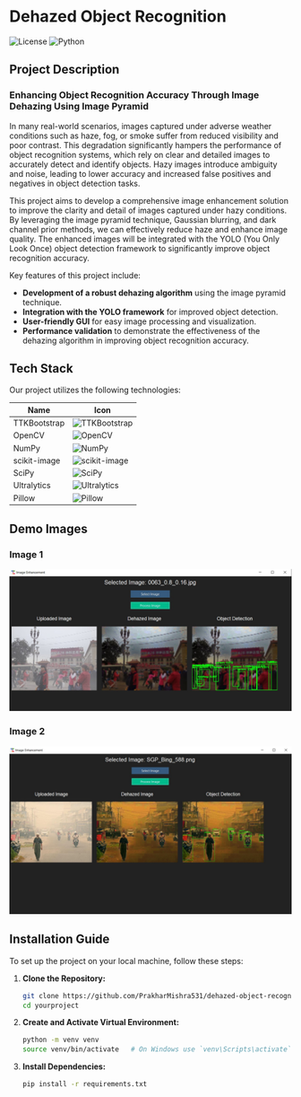 # Dehazed Object Recognition
![License](https://img.shields.io/badge/license-MIT-blue.svg)
![Python](https://img.shields.io/badge/python-3.8%2B-blue)
## Project Description

### Enhancing Object Recognition Accuracy Through Image Dehazing Using Image Pyramid

In many real-world scenarios, images captured under adverse weather conditions such as haze, fog, or smoke suffer from reduced visibility and poor contrast. This degradation significantly hampers the performance of object recognition systems, which rely on clear and detailed images to accurately detect and identify objects. Hazy images introduce ambiguity and noise, leading to lower accuracy and increased false positives and negatives in object detection tasks.

This project aims to develop a comprehensive image enhancement solution to improve the clarity and detail of images captured under hazy conditions. By leveraging the image pyramid technique, Gaussian blurring, and dark channel prior methods, we can effectively reduce haze and enhance image quality. The enhanced images will be integrated with the YOLO (You Only Look Once) object detection framework to significantly improve object recognition accuracy.

Key features of this project include:
- **Development of a robust dehazing algorithm** using the image pyramid technique.
- **Integration with the YOLO framework** for improved object detection.
- **User-friendly GUI** for easy image processing and visualization.
- **Performance validation** to demonstrate the effectiveness of the dehazing algorithm in improving object recognition accuracy.


## Tech Stack

Our project utilizes the following technologies:

| Name                  | Icon                                                                                     |
|-----------------------|------------------------------------------------------------------------------------------|
| TTKBootstrap          | ![TTKBootstrap](https://img.shields.io/badge/-TTKBootstrap-blue)                         |
| OpenCV                | ![OpenCV](https://img.shields.io/badge/OpenCV-27338e?style=for-the-badge&logo=OpenCV&logoColor=white) |
| NumPy                 | ![NumPy](https://img.shields.io/badge/NumPy-013243?style=for-the-badge&logo=NumPy&logoColor=white)    |
| scikit-image          | ![scikit-image](https://img.shields.io/badge/scikit--image-0091ea?style=for-the-badge&logo=scikit-image&logoColor=white) |
| SciPy                 | ![SciPy](https://img.shields.io/badge/SciPy-8CAAE6?style=for-the-badge&logo=SciPy&logoColor=white)    |
| Ultralytics           | ![Ultralytics](https://img.shields.io/badge/Ultralytics-19A974?style=for-the-badge&logo=Ultralytics&logoColor=white) |
| Pillow                | ![Pillow](https://img.shields.io/badge/Pillow-9A9A9A?style=for-the-badge&logo=Pillow&logoColor=white) |


## Demo Images

### Image 1
![Demo Image 1](demo1.jpg)

### Image 2
![Demo Image 2](demo2.jpg)

## Installation Guide

To set up the project on your local machine, follow these steps:

1. **Clone the Repository:**
    ```bash
    git clone https://github.com/PrakharMishra531/dehazed-object-recognition
    cd yourproject
    ```

2. **Create and Activate Virtual Environment:**
    ```bash
    python -m venv venv
    source venv/bin/activate   # On Windows use `venv\Scripts\activate`
    ```

3. **Install Dependencies:**
    ```bash
    pip install -r requirements.txt
    ```
